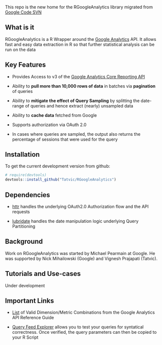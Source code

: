
This repo is the new home for the RGoogleAnalytics library migrated from [Google Code SVN](https://code.google.com/p/r-google-analytics/)

## What is it

RGoogleAnalytics is a R Wrapper around the [Google Analytics](http://www.google.com/analytics/) API. It allows fast and easy data extraction in R so that further statistical analysis can be run on the data

## Key Features

* Provides Access to v3 of the [Google Analytics Core Reporting API](https://developers.google.com/analytics/devguides/reporting/core/v3/)

* Ability to **pull more than 10,000 rows of data** in batches via **pagination** of queries

* Ability to **mitigate the effect of Query Sampling** by splitting the date-range of queries and hence extract (nearly) unsampled data

* Ability to **cache data** fetched from Google

* Supports authorization via OAuth 2.0
  
* In cases where queries are sampled, the output also returns the percentage of sessions that were used for the query

## Installation


To get the current development version from github:

```R
# require(devtools)
devtools::install_github("Tatvic/RGoogleAnalytics")
```

## Dependencies

* [httr](http://cran.r-project.org/web/packages/httr/index.html) handles the underlying OAuth2.0 Authorization flow and the API requests

* [lubridate](http://cran.r-project.org/web/packages/lubridate/index.html) handles the date manipulation logic underlying Query Partitioning

## Background

Work on RGoogleAnalytics was started by Michael Pearmain at Google. He was supported by Nick Mihailowski (Google) and Vignesh Prajapati (Tatvic). 

## Tutorials and Use-cases

Under development

## Important Links

* [List](https://developers.google.com/analytics/devguides/reporting/core/dimsmets) of Valid Dimension/Metric Combinations from the Google Analytics API Reference Guide

* [Query Feed Explorer](http://ga-dev-tools.appspot.com/explorer/) allows you to test your queries for syntatical correctness. Once verified, the query parameters can then be copied to your R Script
